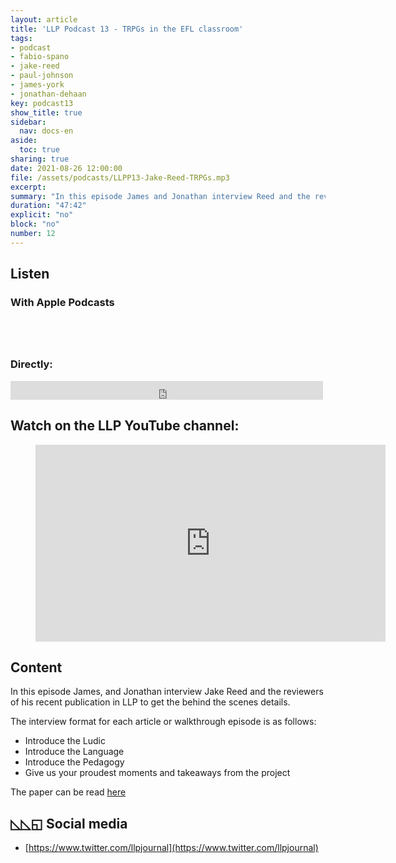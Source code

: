 ```yaml
---
layout: article
title: 'LLP Podcast 13 - TRPGs in the EFL classroom'
tags:
- podcast
- fabio-spano
- jake-reed
- paul-johnson
- james-york
- jonathan-dehaan
key: podcast13
show_title: true
sidebar:
  nav: docs-en
aside:
  toc: true
sharing: true
date: 2021-08-26 12:00:00
file: /assets/podcasts/LLPP13-Jake-Reed-TRPGs.mp3
excerpt: 
summary: "In this episode James and Jonathan interview Reed and the reviewers of his recent publication in LLP to get the behind the scenes details." 
duration: "47:42"
explicit: "no"
block: "no"
number: 12
---
```


## Listen 

### With Apple Podcasts 

<a href="https://podcasts.apple.com/jp/podcast/ludic-language-pedagogy/id1480071532" style="display:inline-block;overflow:hidden;background:url(https://linkmaker.itunes.apple.com/en-us/badge-lrg.svg?releaseDate=2020-02-27T00:00:00Z&kind=podcast&bubble=apple_music) no-repeat;width:165px;height:40px;"></a>


### Directly:

<iframe src="https://archive.org/embed/llpp-13-jake-reed-trpgs" width="500" height="30" frameborder="0" webkitallowfullscreen="true" mozallowfullscreen="true" allowfullscreen></iframe>

## Watch on the LLP YouTube channel:

<div class="video">
    <figure>
        <iframe width="560" height="315" src="https://www.youtube.com/embed/C3eo2hoFCEQ" title="YouTube video player" frameborder="0" allow="accelerometer; autoplay; clipboard-write; encrypted-media; gyroscope; picture-in-picture" allowfullscreen></iframe>
    </figure>
</div>

## Content

In this episode James, and Jonathan interview Jake Reed and the reviewers of his recent publication in LLP to get the behind the scenes details.

The interview format for each article or walkthrough episode is as follows:

- Introduce the Ludic
- Introduce the Language
- Introduce the Pedagogy
- Give us your proudest moments and takeaways from the project

The paper can be read [here](https://doi.org/10.55853/llp_v4Wt1)

## ◺◺◱ Social media 

- [https://www.twitter.com/llpjournal](https://www.twitter.com/llpjournal)